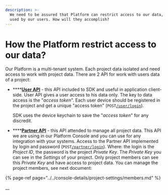 ```yaml
---
description: >-
  We need to be assured that Platform can restrict access to our data, and only
  used by our users. How will they accomplish?
---
```


# How the Platform restrict access to our data?

Our Platform is a multi-tenant system. Each project data isolated and need access to work with project data. There are 2 API for work with users data of a project:

* \*\*\*\*[**User API**](https://backend.northghost.com/doc/user/index.html)  - this API included to SDK and useful in application client-side. User API gives a user access to his data only. The key to data access is the "_access token_". Each user device should be registered in the project and get a unique "access token" \(`POST`[`/user/login`](https://backend.northghost.com/doc/user/index.html#!/user-controller/loginDevice)\). 

  SDK uses the device keychain to save the "_access token_" for any discredit.

* \*\*\*\*[**Partner API**](https://backend.northghost.com/doc/partner/index.html) - this API attended to manage all project data. This API we are using in our Platform Console and you can use for any integration with your systems. Access to the Partner API implemented by login and password \(`POST`[`/partner/login`](https://backend.northghost.com/doc/partner/index.html#!/partner-controller/login)\). Where: the login is the _Project ID_, the password is the project _Private Key_. The _Private Key_ you can see in the _Settings_ of your project. Only project members can see this _Private Key_ and have access to project data. You can manage the project members, see next document:

{% page-ref page="../../console-details/project-settings/members.md" %}

\_\_






